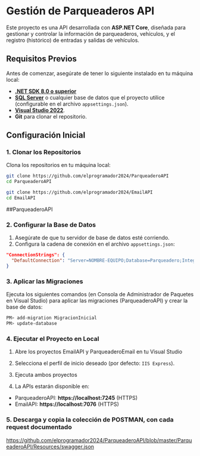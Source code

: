 # **Gestión de Parqueaderos API**

Este proyecto es una API desarrollada con **ASP.NET Core**, diseñada para gestionar y controlar la información de parqueaderos, vehículos, y el registro (histórico) de entradas y salidas de vehículos.

## **Requisitos Previos**

Antes de comenzar, asegúrate de tener lo siguiente instalado en tu máquina local:

- **[.NET SDK 8.0 o superior](https://dotnet.microsoft.com/download)**  
- **[SQL Server](https://www.microsoft.com/sql-server/sql-server-downloads)** o cualquier base de datos que el proyecto utilice (configurable en el archivo `appsettings.json`).  
- **[Visual Studio 2022](https://visualstudio.microsoft.com/)**.  
- **Git** para clonar el repositorio.  

## **Configuración Inicial**

### **1. Clonar los Repositorios**
Clona los repositorios en tu máquina local:  
```bash
git clone https://github.com/elprogramador2024/ParqueaderoAPI
cd ParqueaderoAPI

git clone https://github.com/elprogramador2024/EmailAPI
cd EmailAPI
```

##ParqueaderoAPI

### **2. Configurar la Base de Datos**
1. Asegúrate de que tu servidor de base de datos esté corriendo.
2. Configura la cadena de conexión en el archivo `appsettings.json`:  

```json
"ConnectionStrings": {
  "DefaultConnection": "Server=NOMBRE-EQUIPO;Database=Parqueadero;Integrated Security=True;Encrypt=False"
}
```

### **3. Aplicar las Migraciones**
Ejecuta los siguientes comandos (en Consola de Administrador de Paquetes en Visual Studio) para aplicar las migraciones (ParqueaderoAPI) y crear la base de datos:  

```bash
PM> add-migration MigracionInicial
PM> update-database
```

### **4. Ejecutar el Proyecto en Local**

1. Abre los proyectos EmailAPI y ParqueaderoEmail en tu Visual Studio 
2. Selecciona el perfil de inicio deseado (por defecto: `IIS Express`).  
3. Ejecuta ambos proyectos

4. La APIs estarán disponible en:

- ParqueaderoAPI: **https://localhost:7245** (HTTPS)
- EmailAPI: **https://localhost:7076** (HTTPS)

### **5. Descarga y copia la colección de POSTMAN, con cada request documentado**

https://github.com/elprogramador2024/ParqueaderoAPI/blob/master/ParqueaderoAPI/Resources/swagger.json

